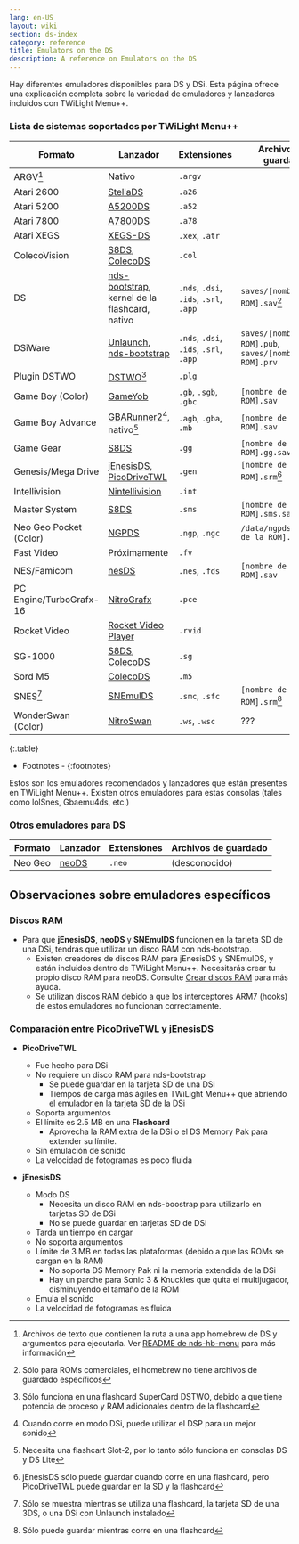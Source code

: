 ```yaml
---
lang: en-US
layout: wiki
section: ds-index
category: reference
title: Emulators on the DS
description: A reference on Emulators on the DS
---
```


Hay diferentes emuladores disponibles para DS y DSi. Esta página ofrece una explicación completa sobre la variedad de emuladores y lanzadores incluidos con TWiLight Menu++.

### Lista de sistemas soportados por TWiLight Menu++

| Formato                 | Lanzador                                               | Extensiones                            | Archivos de guardado                                           |
| ----------------------- | ------------------------------------------------------ | -------------------------------------- | -------------------------------------------------------------- |
| ARGV[^1]                | Nativo                                                 | `.argv`                                |                                                                |
| Atari 2600              | [StellaDS][stellads]                                   | `.a26`                                 |                                                                |
| Atari 5200              | [A5200DS][a5200ds]                                     | `.a52`                                 |                                                                |
| Atari 7800              | [A7800DS][a7800ds]                                     | `.a78`                                 |                                                                |
| Atari XEGS              | [XEGS-DS][xegs-ds]                                     | `.xex`, `.atr`                         |                                                                |
| ColecoVision            | [S8DS][s8ds], [ColecoDS][colecods]                     | `.col`                                 |                                                                |
| DS                      | [nds-bootstrap][ndsbs], kernel de la flashcard, nativo | `.nds`, `.dsi`, `.ids`, `.srl`, `.app` | `saves/[nombre de la ROM].sav`[^2]                             |
| DSiWare                 | [Unlaunch][unlaunch], [nds-bootstrap][ndsbs]           | `.nds`, `.dsi`, `.ids`, `.srl`, `.app` | `saves/[nombre de la ROM].pub`, `saves/[nombre de la ROM].prv` |
| Plugin DSTWO            | [DSTWO][dstwo][^3]                                     | `.plg`                                 |                                                                |
| Game Boy (Color)        | [GameYob][gameyob]                                     | `.gb`, `.sgb`, `.gbc`                  | `[nombre de la ROM].sav`                                       |
| Game Boy Advance        | [GBARunner2][gbarunner2][^4], nativo[^5]               | `.agb`, `.gba`, `.mb`                  | `[nombre de la ROM].sav`                                       |
| Game Gear               | [S8DS][s8ds]                                           | `.gg`                                  | `[nombre de la ROM].gg.sav`                                    |
| Genesis/Mega Drive      | [jEnesisDS][jenesis], [PicoDriveTWL][pdtwl]            | `.gen`                                 | `[nombre de la ROM].srm`[^6]                                   |
| Intellivision           | [Nintellivision][nintellivision]                       | `.int`                                 |                                                                |
| Master System           | [S8DS][s8ds]                                           | `.sms`                                 | `[nombre de la ROM].sms.sav`                                   |
| Neo Geo Pocket (Color)  | [NGPDS][ngpds]                                         | `.ngp`, `.ngc`                         | `/data/ngpds/[nombre de la ROM].ngp.fla`                       |
| Fast Video              | Próximamente                                           | `.fv`                                  |                                                                |
| NES/Famicom             | [nesDS][nesds]                                         | `.nes`, `.fds`                         | `[nombre de la ROM].sav`                                       |
| PC Engine/TurboGrafx-16 | [NitroGrafx][nitrografx]                               | `.pce`                                 |                                                                |
| Rocket Video            | [Rocket Video Player][rvidplayer]                      | `.rvid`                                |                                                                |
| SG-1000                 | [S8DS][s8ds], [ColecoDS][colecods]                     | `.sg`                                  |                                                                |
| Sord M5                 | [ColecoDS][colecods]                                   | `.m5`                                  |                                                                |
| SNES[^7]                | [SNEmulDS][snemulds]                                   | `.smc`, `.sfc`                         | `[nombre de la ROM].srm`[^8]                                   |
| WonderSwan (Color)      | [NitroSwan][nitroswan]                                 | `.ws`, `.wsc`                          | ???                                                            |
{:.table}

- Footnotes -
{:footnotes}

Estos son los emuladores recomendados y lanzadores que están presentes en TWiLight Menu++. Existen otros emuladores para estas consolas (tales como lolSnes, Gbaemu4ds, etc.)

### Otros emuladores para DS

| Formato | Lanzador       | Extensiones | Archivos de guardado |
| ------- | -------------- | ----------- | -------------------- |
| Neo Geo | [neoDS][neods] | `.neo`      | (desconocido)        |

## Observaciones sobre emuladores específicos
### Discos RAM
- Para que **jEnesisDS**, **neoDS** y **SNEmulDS** funcionen en la tarjeta SD de una DSi, tendrás que utilizar un disco RAM con nds-bootstrap.
   - Existen creadores de discos RAM para jEnesisDS y SNEmulDS, y están incluidos dentro de TWiLight Menu++. Necesitarás crear tu propio disco RAM para neoDS. Consulte [Crear discos RAM](../twilightmenu/creating-ram-disks) para más ayuda.
   - Se utilizan discos RAM debido a que los interceptores ARM7 (hooks) de estos emuladores no funcionan correctamente.

### Comparación entre PicoDriveTWL y jEnesisDS
- **PicoDriveTWL**
   - Fue hecho para DSi
   - No requiere un disco RAM para nds-bootstrap
      - Se puede guardar en la tarjeta SD de una DSi
      - Tiempos de carga más ágiles en TWiLight Menu++ que abriendo el emulador en la tarjeta SD de la DSi
   - Soporta argumentos
   - El límite es 2.5 MB en una **Flashcard**
      - Aprovecha la RAM extra de la DSi o el DS Memory Pak para extender su límite.
   - Sin emulación de sonido
   - La velocidad de fotogramas es poco fluida

- **jEnesisDS**
   - Modo DS
      - Necesita un disco RAM en nds-boostrap para utilizarlo en tarjetas SD de DSi
      - No se puede guardar en tarjetas SD de DSi
   - Tarda un tiempo en cargar
   - No soporta argumentos
   - Límite de 3 MB en todas las plataformas (debido a que las ROMs se cargan en la RAM)
      - No soporta DS Memory Pak ni la memoria extendida de la DSi
      - Hay un parche para Sonic 3 & Knuckles que quita el multijugador, disminuyendo el tamaño de la ROM
   - Emula el sonido
   - La velocidad de fotogramas es fluida


<!-- Links for tables -->
[^1]: Archivos de texto que contienen la ruta a una app homebrew de DS y argumentos para ejecutarla. Ver [README de nds-hb-menu](https://github.com/devkitPro/nds-hb-menu#passing-arguments) para más información
[^2]: Sólo para ROMs comerciales, el homebrew no tiene archivos de guardado específicos
[^3]: Sólo funciona en una flashcard SuperCard DSTWO, debido a que tiene potencia de proceso y RAM adicionales dentro de la flashcard
[^4]: Cuando corre en modo DSi, puede utilizar el DSP para un mejor sonido
[^5]: Necesita una flashcart Slot-2, por lo tanto sólo funciona en consolas DS y DS Lite
[^6]: jEnesisDS sólo puede guardar cuando corre en una flashcard, pero PicoDriveTWL puede guardar en la SD y la flashcard
[^7]: Sólo se muestra mientras se utiliza una flashcard, la tarjeta SD de una 3DS, o una DSi con Unlaunch instalado
[^8]: Sólo puede guardar mientras corre en una flashcard

[a5200ds]: https://github.com/wavemotion-dave/A5200DS
[a7800ds]: https://github.com/wavemotion-dave/A7800DS
[colecods]: https://github.com/wavemotion-dave/ColecoDS
[dstwo]: http://eng.supercard.sc
[gameyob]: https://github.com/Drenn1/GameYob
[gbarunner2]: https://github.com/Gericom/GBARunner2
[jenesis]: https://www.gamebrew.org/wiki/JEnesisDS
[ndsbs]: https://github.com/DS-Homebrew/nds-bootstrap
[nesds]: https://github.com/DS-Homebrew/NesDS
[ngpds]: https://github.com/FluBBaOfWard/NGPDS
[nitrografx]: https://www.gamebrew.org/wiki/NitroGrafx
[nitroswan]: https://github.com/FluBBaOfWard/NitroSwan
[pdtwl]: https://github.com/DS-Homebrew/PicoDriveTWL
[rvidplayer]: https://gbatemp.net/threads/539163
[s8ds]: https://github.com/FluBBaOfWard/S8DS
[snemulds]: https://www.gamebrew.org/wiki/SNEmulDS
[stellads]: https://github.com/wavemotion-dave/StellaDS
[unlaunch]: https://problemkaputt.de/unlaunch.htm
[xegs-ds]: https://github.com/wavemotion-dave/XEGS-DS
[neods]: https://www.gamebrew.org/wiki/NeoDS
[nintellivision]: https://github.com/wavemotion-dave/NINTV-DS
